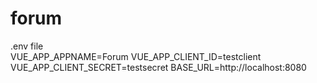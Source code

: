 # forum

.env file<br>
VUE_APP_APPNAME=Forum
VUE_APP_CLIENT_ID=testclient
VUE_APP_CLIENT_SECRET=testsecret
BASE_URL=http://localhost:8080
